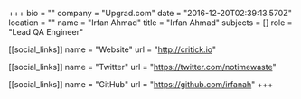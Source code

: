 +++
bio = ""
company = "Upgrad.com"
date = "2016-12-20T02:39:13.570Z"
location = ""
name = "Irfan Ahmad"
title = "Irfan Ahmad"
subjects = []
role = "Lead QA Engineer"

[[social_links]]
  name = "Website"
  url = "http://critick.io"

[[social_links]]
  name = "Twitter"
  url = "https://twitter.com/notimewaste"

[[social_links]]
  name = "GitHub"
  url = "https://github.com/irfanah"
+++
